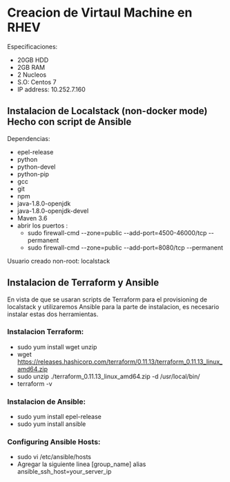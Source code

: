 # Creacion de Virtaul Machine en RHEV
 Especificaciones:
 - 20GB HDD
 - 2GB RAM
 - 2 Nucleos
 - S.O: Centos 7
 - IP address: 10.252.7.160
 
 ## Instalacion de Localstack (non-docker mode) Hecho con script de Ansible
  
 Dependencias: 
 
- epel-release 
- python 
- python-devel 
- python-pip 
- gcc 
- git 
- npm 
- java-1.8.0-openjdk 
- java-1.8.0-openjdk-devel
- Maven 3.6
- abrir los puertos :
   - sudo firewall-cmd --zone=public --add-port=4500-46000/tcp --permanent
   - sudo firewall-cmd --zone=public --add-port=8080/tcp --permanent

Usuario creado non-root: localstack

## Instalacion de Terraform y Ansible

 En vista de que se usaran scripts de Terraform para el provisioning de localstack y utilizaremos Ansible para la parte de   instalacion, es necesario instalar estas dos herramientas.
 
 ### Instalacion Terraform:
  - sudo yum install wget unzip
  - wget https://releases.hashicorp.com/terraform/0.11.13/terraform_0.11.13_linux_amd64.zip
  - sudo unzip ./terraform_0.11.13_linux_amd64.zip -d /usr/local/bin/
  - terraform -v

### Instalacion de Ansible:

  - sudo yum install epel-release
  - sudo yum install ansible
### Configuring Ansible Hosts:
  - sudo vi /etc/ansible/hosts
  - Agregar la siguiente linea 
    [group_name]
    alias ansible_ssh_host=your_server_ip
